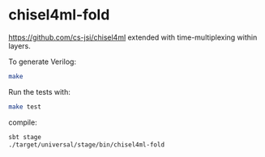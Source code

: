 # chisel4ml-fold

https://github.com/cs-jsi/chisel4ml extended with time-multiplexing within layers.

To generate Verilog:
```bash
make
```

Run the tests with:
```bash
make test
```

compile:
```bash
sbt stage
./target/universal/stage/bin/chisel4ml-fold
```
